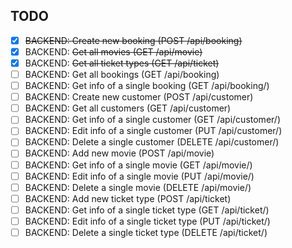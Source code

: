 ## TODO

- [x] ~~BACKEND: Create new booking (POST /api/booking)~~
- [x] BACKEND: ~~Get all movies (GET /api/movie)~~
- [x] BACKEND: ~~Get all ticket types (GET /api/ticket)~~
- [ ] BACKEND: Get all bookings (GET /api/booking)
- [ ] BACKEND: Get info of a single booking (GET /api/booking/<booking-id>)
- [ ] BACKEND: Create new customer (POST /api/customer)
- [ ] BACKEND: Get all customers (GET /api/customer)
- [ ] BACKEND: Get info of a single customer (GET /api/customer/<customer-id>)
- [ ] BACKEND: Edit info of a single customer (PUT /api/customer/<customer-id>)
- [ ] BACKEND: Delete a single customer (DELETE /api/customer/<customer-id>)
- [ ] BACKEND: Add new movie (POST /api/movie)
- [ ] BACKEND: Get info of a single movie (GET /api/movie/<movie-id>)
- [ ] BACKEND: Edit info of a single movie (PUT /api/movie/<movie-id>)
- [ ] BACKEND: Delete a single movie (DELETE /api/movie/<movie-id>)
- [ ] BACKEND: Add new ticket type (POST /api/ticket)
- [ ] BACKEND: Get info of a single ticket type (GET /api/ticket/<ticket-id>)
- [ ] BACKEND: Edit info of a single ticket type (PUT /api/ticket/<ticket-id>)
- [ ] BACKEND: Delete a single ticket type (DELETE /api/ticket/<ticket-id>)
